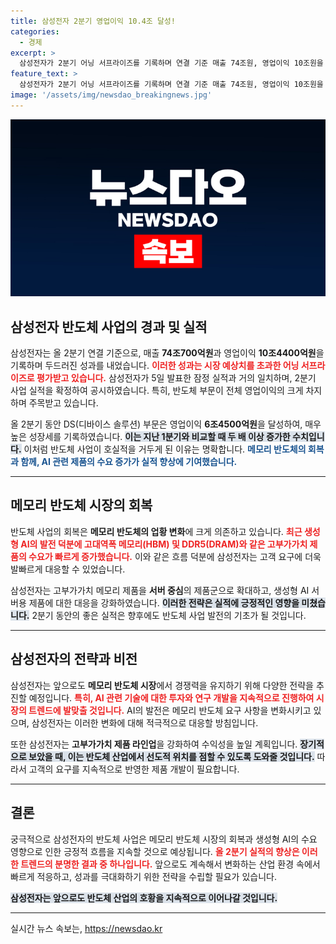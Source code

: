 ```yaml
---
title: 삼성전자 2분기 영업이익 10.4조 달성!
categories:
  - 경제
excerpt: >
  삼성전자가 2분기 어닝 서프라이즈를 기록하며 연결 기준 매출 74조원, 영업이익 10조원을 돌파했습니다. 반도체 사업이 회복세를 보이며 전체 영업이익의 절반을 차지, 생성형 AI의 수요 증가가 실적 향상에 크게 기여했습니다. 클릭해 자세한 내용을 확인하세요!
feature_text: >
  삼성전자가 2분기 어닝 서프라이즈를 기록하며 연결 기준 매출 74조원, 영업이익 10조원을 돌파했습니다. 반도체 사업이 회복세를 보이며 전체 영업이익의 절반을 차지, 생성형 AI의 수요 증가가 실적 향상에 크게 기여했습니다. 클릭해 자세한 내용을 확인하세요!
image: '/assets/img/newsdao_breakingnews.jpg'
---
```


<p><img src="/assets/img/newsdao_breakingnews.jpg" alt="bookingtag 속보" /></p>

<h2 data-ke-size="size26">삼성전자 반도체 사업의 경과 및 실적</h2>

<p data-ke-size="size16">삼성전자는 올 2분기 연결 기준으로, 매출 <b>74조700억원</b>과 영업이익 <b>10조4400억원</b>을 기록하며 두드러진 성과를 내었습니다. <b><span style="color: #ee2323;">이러한 성과는 시장 예상치를 초과한 어닝 서프라이즈로 평가받고 있습니다.</span></b> 삼성전자가 5일 발표한 잠정 실적과 거의 일치하며, 2분기 사업 실적을 확정하여 공시하였습니다. 특히, 반도체 부문이 전체 영업이익의 크게 차지하며 주목받고 있습니다. </p>

<p data-ke-size="size16">올 2분기 동안 DS(디바이스 솔루션) 부문은 영업이익 <b>6조4500억원</b>을 달성하여, 매우 높은 성장세를 기록하였습니다. <b><span style="background-color: #21538527;">이는 지난 1분기와 비교할 때 두 배 이상 증가한 수치입니다.</span></b> 이처럼 반도체 사업이 호실적을 거두게 된 이유는 명확합니다. <b><span style="color: #1a5490;">메모리 반도체의 회복과 함께, AI 관련 제품의 수요 증가가 실적 향상에 기여했습니다.</span></b> </p>

<hr>

<h2 data-ke-size="size26">메모리 반도체 시장의 회복</h2>

<p data-ke-size="size16">반도체 사업의 회복은 <b>메모리 반도체의 업황 변화</b>에 크게 의존하고 있습니다. <b><span style="color: #ee2323;">최근 생성형 AI의 발전 덕분에 고대역폭 메모리(HBM) 및 DDR5(DRAM)와 같은 고부가가치 제품의 수요가 빠르게 증가했습니다.</span></b> 이와 같은 흐름 덕분에 삼성전자는 고객 요구에 더욱 발빠르게 대응할 수 있었습니다. </p>

<p data-ke-size="size16">삼성전자는 고부가가치 메모리 제품을 <b>서버 중심</b>의 제품군으로 확대하고, 생성형 AI 서버용 제품에 대한 대응을 강화하였습니다. <b><span style="background-color: #21538527;">이러한 전략은 실적에 긍정적인 영향을 미쳤습니다.</span></b> 2분기 동안의 좋은 실적은 향후에도 반도체 사업 발전의 기초가 될 것입니다. </p>

<hr>

<h2 data-ke-size="size26">삼성전자의 전략과 비전</h2>

<p data-ke-size="size16">삼성전자는 앞으로도 <b>메모리 반도체 시장</b>에서 경쟁력을 유지하기 위해 다양한 전략을 추진할 예정입니다. <b><span style="color: #ee2323;">특히, AI 관련 기술에 대한 투자와 연구 개발을 지속적으로 진행하여 시장의 트렌드에 발맞출 것입니다.</span></b> AI의 발전은 메모리 반도체 요구 사항을 변화시키고 있으며, 삼성전자는 이러한 변화에 대해 적극적으로 대응할 방침입니다. </p>

<p data-ke-size="size16">또한 삼성전자는 <b>고부가가치 제품 라인업</b>을 강화하여 수익성을 높일 계획입니다. <b><span style="background-color: #21538527;">장기적으로 보았을 때, 이는 반도체 산업에서 선도적 위치를 점할 수 있도록 도와줄 것입니다.</span></b> 따라서 고객의 요구를 지속적으로 반영한 제품 개발이 필요합니다. </p>

<hr>

<h2 data-ke-size="size26">결론</h2>

<p data-ke-size="size16">궁극적으로 삼성전자의 반도체 사업은 메모리 반도체 시장의 회복과 생성형 AI의 수요 영향으로 인한 긍정적 흐름을 지속할 것으로 예상됩니다. <b><span style="color: #ee2323;">올 2분기 실적의 향상은 이러한 트렌드의 분명한 결과 중 하나입니다.</span></b> 앞으로도 계속해서 변화하는 산업 환경 속에서 빠르게 적응하고, 성과를 극대화하기 위한 전략을 수립할 필요가 있습니다. </p>

<p data-ke-size="size16"><b><span style="background-color: #21538527;">삼성전자는 앞으로도 반도체 산업의 호황을 지속적으로 이어나갈 것입니다.</span></b></p>

<hr>
실시간 뉴스 속보는, <a href="https://newsdao.kr" rel="dofollow">https://newsdao.kr</a>


